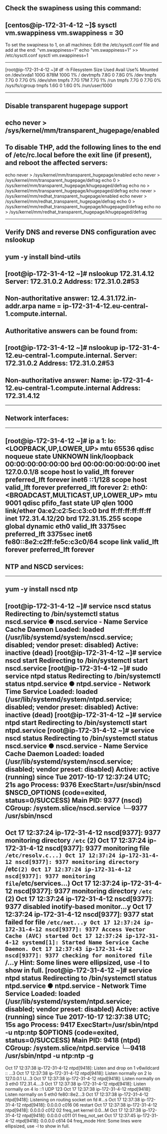 ##  Check the swapiness using this command: 
[centos@ip-172-31-4-12 ~]$ sysctl vm.swappiness
vm.swappiness = 30
---
To set the swapiness to 1, on all machines:
Edit the /etc/sysctl.conf file and add at the end: "vm.swappiness=1"
echo "vm.swappiness=1" >> /etc/sysctl.conf
sysctl vm.swappiness=1

---
[root@ip-172-31-4-12 ~]# df -h
Filesystem      Size  Used Avail Use% Mounted on
/dev/xvda1      100G  878M  100G   1% /
devtmpfs        7.8G     0  7.8G   0% /dev
tmpfs           7.7G     0  7.7G   0% /dev/shm
tmpfs           7.7G   17M  7.7G   1% /run
tmpfs           7.7G     0  7.7G   0% /sys/fs/cgroup
tmpfs           1.6G     0  1.6G   0% /run/user/1000


---

##  Disable transparent hugepage support  
echo never > /sys/kernel/mm/transparent_hugepage/enabled
---
To disable THP, add the following lines to the end of /etc/rc.local before the exit line (if present), and reboot the affected servers:
---
echo never > /sys/kernel/mm/transparent_hugepage/enabled
echo never > /sys/kernel/mm/transparent_hugepage/defrag
echo 0 > /sys/kernel/mm/transparent_hugepage/khugepaged/defrag
echo no > /sys/kernel/mm/transparent_hugepage/khugepaged/defrag
echo never > /sys/kernel/mm/redhat_transparent_hugepage/enabled
echo never > /sys/kernel/mm/redhat_transparent_hugepage/defrag
echo 0 > /sys/kernel/mm/redhat_transparent_hugepage/khugepaged/defrag
echo no > /sys/kernel/mm/redhat_transparent_hugepage/khugepaged/defrag


---

##  Verify DNS and reverse DNS configuration avec nslookup 
yum -y install bind-utils
---
[root@ip-172-31-4-12 ~]# nslookup 172.31.4.12
Server:         172.31.0.2
Address:        172.31.0.2#53
---
Non-authoritative answer:
12.4.31.172.in-addr.arpa        name = ip-172-31-4-12.eu-central-1.compute.internal.
---
Authoritative answers can be found from:
---
[root@ip-172-31-4-12 ~]# nslookup ip-172-31-4-12.eu-central-1.compute.internal.
Server:         172.31.0.2
Address:        172.31.0.2#53
---
Non-authoritative answer:
Name:   ip-172-31-4-12.eu-central-1.compute.internal
Address: 172.31.4.12
---
---

##  Network interfaces: 
---
[root@ip-172-31-4-12 ~]# ip a
1: lo: <LOOPBACK,UP,LOWER_UP> mtu 65536 qdisc noqueue state UNKNOWN
    link/loopback 00:00:00:00:00:00 brd 00:00:00:00:00:00
    inet 127.0.0.1/8 scope host lo
       valid_lft forever preferred_lft forever
    inet6 ::1/128 scope host
       valid_lft forever preferred_lft forever
2: eth0: <BROADCAST,MULTICAST,UP,LOWER_UP> mtu 9001 qdisc pfifo_fast state UP qlen 1000
    link/ether 0a:e2:c2:5c:c3:c0 brd ff:ff:ff:ff:ff:ff
    inet 172.31.4.12/20 brd 172.31.15.255 scope global dynamic eth0
       valid_lft 3375sec preferred_lft 3375sec
    inet6 fe80::8e2:c2ff:fe5c:c3c0/64 scope link
       valid_lft forever preferred_lft forever
---
	   
##  NTP and NSCD services: 
---
yum -y install nscd ntp
---
[root@ip-172-31-4-12 ~]# service nscd status
Redirecting to /bin/systemctl status  nscd.service
● nscd.service - Name Service Cache Daemon
   Loaded: loaded (/usr/lib/systemd/system/nscd.service; disabled; vendor preset: disabled)
   Active: inactive (dead)
[root@ip-172-31-4-12 ~]#  service nscd start
Redirecting to /bin/systemctl start  nscd.service
[root@ip-172-31-4-12 ~]# sudo service ntpd status
Redirecting to /bin/systemctl status  ntpd.service
● ntpd.service - Network Time Service
   Loaded: loaded (/usr/lib/systemd/system/ntpd.service; disabled; vendor preset: disabled)
   Active: inactive (dead)
[root@ip-172-31-4-12 ~]# service ntpd start
Redirecting to /bin/systemctl start  ntpd.service
[root@ip-172-31-4-12 ~]# service nscd status
Redirecting to /bin/systemctl status  nscd.service
● nscd.service - Name Service Cache Daemon
   Loaded: loaded (/usr/lib/systemd/system/nscd.service; disabled; vendor preset: disabled)
   Active: active (running) since Tue 2017-10-17 12:37:24 UTC; 21s ago
  Process: 9376 ExecStart=/usr/sbin/nscd $NSCD_OPTIONS (code=exited, status=0/SUCCESS)
 Main PID: 9377 (nscd)
   CGroup: /system.slice/nscd.service
           └─9377 /usr/sbin/nscd
---
Oct 17 12:37:24 ip-172-31-4-12 nscd[9377]: 9377 monitoring directory `/etc` (2)
Oct 17 12:37:24 ip-172-31-4-12 nscd[9377]: 9377 monitoring file `/etc/resolv.c...)
Oct 17 12:37:24 ip-172-31-4-12 nscd[9377]: 9377 monitoring directory `/etc` (2)
Oct 17 12:37:24 ip-172-31-4-12 nscd[9377]: 9377 monitoring file `/etc/services...)
Oct 17 12:37:24 ip-172-31-4-12 nscd[9377]: 9377 monitoring directory `/etc` (2)
Oct 17 12:37:24 ip-172-31-4-12 nscd[9377]: 9377 disabled inotify-based monitor...y
Oct 17 12:37:24 ip-172-31-4-12 nscd[9377]: 9377 stat failed for file `/etc/net...y
Oct 17 12:37:24 ip-172-31-4-12 nscd[9377]: 9377 Access Vector Cache (AVC) started
Oct 17 12:37:24 ip-172-31-4-12 systemd[1]: Started Name Service Cache Daemon.
Oct 17 12:37:43 ip-172-31-4-12 nscd[9377]: 9377 checking for monitored file `/...y
Hint: Some lines were ellipsized, use -l to show in full.
[root@ip-172-31-4-12 ~]#  service ntpd status
Redirecting to /bin/systemctl status  ntpd.service
● ntpd.service - Network Time Service
   Loaded: loaded (/usr/lib/systemd/system/ntpd.service; disabled; vendor preset: disabled)
   Active: active (running) since Tue 2017-10-17 12:37:38 UTC; 15s ago
  Process: 9417 ExecStart=/usr/sbin/ntpd -u ntp:ntp $OPTIONS (code=exited, status=0/SUCCESS)
 Main PID: 9418 (ntpd)
   CGroup: /system.slice/ntpd.service
           └─9418 /usr/sbin/ntpd -u ntp:ntp -g
---
Oct 17 12:37:38 ip-172-31-4-12 ntpd[9418]: Listen and drop on 1 v6wildcard :: ...3
Oct 17 12:37:38 ip-172-31-4-12 ntpd[9418]: Listen normally on 2 lo 127.0.0.1 U...3
Oct 17 12:37:38 ip-172-31-4-12 ntpd[9418]: Listen normally on 3 eth0 172.31.4....3
Oct 17 12:37:38 ip-172-31-4-12 ntpd[9418]: Listen normally on 4 lo ::1 UDP 123
Oct 17 12:37:38 ip-172-31-4-12 ntpd[9418]: Listen normally on 5 eth0 fe80::8e2...3
Oct 17 12:37:38 ip-172-31-4-12 ntpd[9418]: Listening on routing socket on fd #...s
Oct 17 12:37:38 ip-172-31-4-12 ntpd[9418]: 0.0.0.0 c016 06 restart
Oct 17 12:37:38 ip-172-31-4-12 ntpd[9418]: 0.0.0.0 c012 02 freq_set kernel 0.0...M
Oct 17 12:37:38 ip-172-31-4-12 ntpd[9418]: 0.0.0.0 c011 01 freq_not_set
Oct 17 12:37:45 ip-172-31-4-12 ntpd[9418]: 0.0.0.0 c614 04 freq_mode
Hint: Some lines were ellipsized, use -l to show in full.








